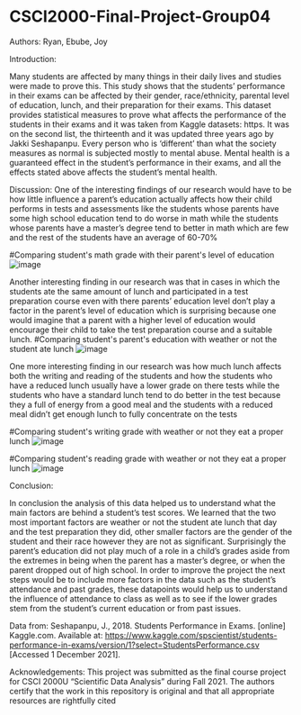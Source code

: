 # CSCI2000-Final-Project-Group04

Authors:
Ryan, Ebube, Joy

Introduction:

Many students are affected by many things in their daily lives and studies were made to prove this. This study shows that the students’ performance in their exams can be affected by their gender, race/ethnicity, parental level of education, lunch, and their preparation for their exams. This dataset provides statistical measures to prove what affects the performance of the students in their exams and it was taken from Kaggle datasets: https. It was on the second list, the thirteenth and it was updated three years ago by Jakki Seshapanpu. Every person who is ‘different’ than what the society measures as normal is subjected mostly to mental abuse. Mental health is a guaranteed effect in the student’s performance in their exams, and all the effects stated above affects the student’s mental health.

Discussion:
One of the interesting findings of our research would have to be how little influence a parent’s education actually affects how their child performs in tests and assessments like the students whose parents have some high school education tend to do worse in math while the students whose parents have a master’s degree tend to better in math which are few and the rest of the students have an average of 60-70%

#Comparing student's math grade with their parent's level of education
![image](https://user-images.githubusercontent.com/90408609/144953886-40f2c222-c744-4faf-b3e8-df1d94d3cee9.png)

Another interesting finding in our research was that in cases in which the students ate the same amount of lunch and participated in a test preparation course even with there parents’ education level don’t play a factor in the parent’s level of education which is surprising because one would imagine that a parent with a higher level of education would encourage their child to take the test preparation course and a suitable lunch.
#Comparing student's parent's education with weather or not the student ate lunch
![image](https://user-images.githubusercontent.com/90408609/144954002-544b5210-fcf1-4f06-b2bf-1cded7048c3b.png)

One more interesting finding in our research was how much lunch affects both the writing and reading of the students and how the students who have a reduced lunch usually have a lower grade on there tests while the students who have a standard lunch tend to do better in the test because they a full of energy from a good meal and the students with a reduced meal didn’t get enough lunch to fully concentrate on the tests

#Comparing student's writing grade with weather or not they eat a proper lunch
![image](https://user-images.githubusercontent.com/90408609/144953989-a744093c-a9fe-44d3-9983-58117623cbb0.png)

#Comparing student's reading grade with weather or not they eat a proper lunch
![image](https://user-images.githubusercontent.com/90408609/144954020-89b47832-ff1d-463e-9679-8e6883a393f5.png)


Conclusion:

In conclusion the analysis of this data helped us to understand what the main factors are behind a student’s test scores. We learned that the two most important factors are weather or not the student ate lunch that day and the test preparation they did, other smaller factors are the gender of the student and their race however they are not as significant. Surprisingly the parent’s education did not play much of a role in a child’s grades aside from the extremes in being when the parent has a master’s degree, or when the parent dropped out of high school. In order to improve the project the next steps would be to include more factors in the data such as the student’s attendance and past grades, these datapoints would help us to understand the influence of attendance to class as well as to see if the lower grades stem from the student’s current education or from past issues.

Data from:
Seshapanpu, J., 2018. Students Performance in Exams. [online] Kaggle.com. Available at: <https://www.kaggle.com/spscientist/students-performance-in-exams/version/1?select=StudentsPerformance.csv> [Accessed 1 December 2021].

Acknowledgements:
This project was submitted as the final course project for CSCI 2000U “Scientific 
Data Analysis” during Fall 2021. The authors certify that the work in this 
repository is original and that all appropriate resources are rightfully cited
